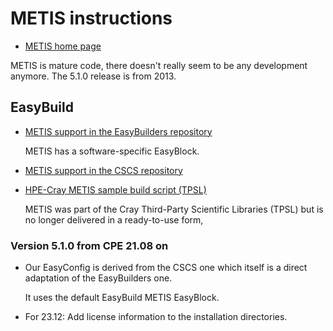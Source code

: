 # METIS instructions

  * [METIS home page](http://glaros.dtc.umn.edu/gkhome/metis/metis/overview)

METIS is mature code, there doesn't really seem to be any development anymore.
The 5.1.0 release is from 2013.


## EasyBuild

  * [METIS support in the EasyBuilders repository](https://github.com/easybuilders/easybuild-easyconfigs/tree/develop/easybuild/easyconfigs/m/METIS)

    METIS has a software-specific EasyBlock.

  * [METIS support in the CSCS repository](https://github.com/eth-cscs/production/tree/master/easybuild/easyconfigs/m/METIS)

  * [HPE-Cray METIS sample build script (TPSL)](https://github.com/Cray/pe-scripts/blob/master/sh/tpsl/metis.sh)

    METIS was part of the Cray Third-Party Scientific Libraries (TPSL) but is no longer
    delivered in a ready-to-use form,


### Version 5.1.0 from CPE 21.08 on

  * Our EasyConfig is derived from the CSCS one which itself is a direct
    adaptation of the EasyBuilders one.

    It uses the default EasyBuild METIS EasyBlock.

  * For 23.12: Add license information to the installation directories.
